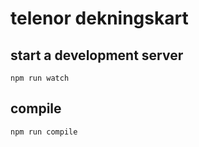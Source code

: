 # telenor dekningskart

## start a development server

    npm run watch

## compile

    npm run compile
